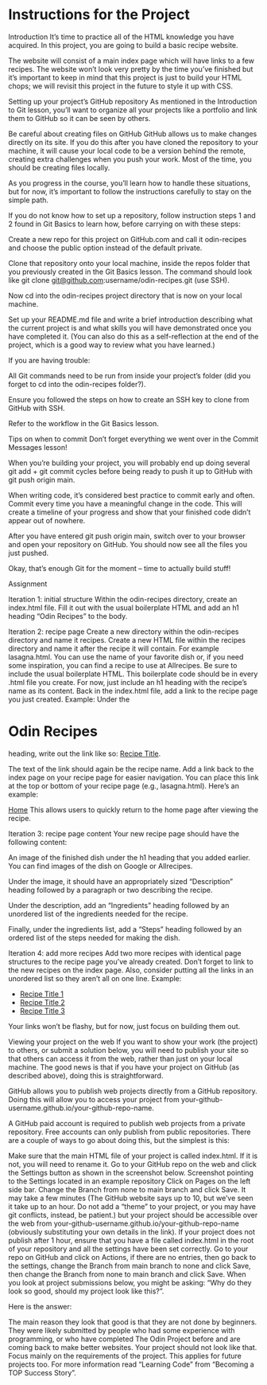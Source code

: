 # Instructions for the Project

Introduction
It’s time to practice all of the HTML knowledge you have acquired. In this project,
you are going to build a basic recipe website.

The website will consist of a main index page which will have links to a few recipes.
The website won’t look very pretty by the time you’ve finished but
it’s important to keep in mind that this project is just to build your HTML chops;
we will revisit this project in the future to style it up with CSS.

Setting up your project’s GitHub repository
As mentioned in the Introduction to Git lesson,
you’ll want to organize all your projects like a portfolio and link them to GitHub so it can be seen by others.

Be careful about creating files on GitHub
GitHub allows us to make changes directly on its site.
If you do this after you have cloned the repository to your machine,
it will cause your local code to be a version behind the remote,
creating extra challenges when you push your work. Most of the time, you should be creating files locally.

As you progress in the course, you’ll learn how to handle these situations,
but for now, it’s important to follow the instructions carefully to stay on the simple path.

If you do not know how to set up a repository,
follow instruction steps 1 and 2 found in Git Basics to learn how, before carrying on with these steps:

Create a new repo for this project on GitHub.com and call it odin-recipes and choose the public option instead
of the default private.

Clone that repository onto your local machine,
inside the repos folder that you previously created in the Git Basics lesson.
The command should look like git clone git@github.com:username/odin-recipes.git (use SSH).

Now cd into the odin-recipes project directory that is now on your local machine.

Set up your README.md file and write a brief introduction describing what the current project is
and what skills you will have demonstrated once you have completed it.
(You can also do this as a self-reflection at the end of the project,
which is a good way to review what you have learned.)

If you are having trouble:

All Git commands need to be run from inside your project’s folder
(did you forget to cd into the odin-recipes folder?).

Ensure you followed the steps on how to create an SSH key to clone from GitHub with SSH.

Refer to the workflow in the Git Basics lesson.

Tips on when to commit
Don’t forget everything we went over in the Commit Messages lesson!

When you’re building your project,
you will probably end up doing several git add + git commit cycles before being ready to push it up to GitHub
with git push origin main.

When writing code, it’s considered best practice to commit early and often.
Commit every time you have a meaningful change in the code.
This will create a timeline of your progress and show that your finished code didn’t appear out of nowhere.

After you have entered git push origin main,
switch over to your browser and open your repository on GitHub.
You should now see all the files you just pushed.

Okay, that’s enough Git for the moment – time to actually build stuff!

Assignment

Iteration 1: initial structure
Within the odin-recipes directory, create an index.html file.
Fill it out with the usual boilerplate HTML and add an h1 heading “Odin Recipes” to the body.

Iteration 2: recipe page
Create a new directory within the odin-recipes directory and name it recipes.
Create a new HTML file within the recipes directory and name it after the recipe it will contain.
For example lasagna.html.
You can use the name of your favorite dish or, if you need some inspiration, you can find a recipe to use at Allrecipes.
Be sure to include the usual boilerplate HTML.
This boilerplate code should be in every .html file you create.
For now, just include an h1 heading with the recipe’s name as its content.
Back in the index.html file, add a link to the recipe page you just created.
Example: Under the <h1>Odin Recipes</h1> heading, write out the link like so:
<a href="recipes/recipename.html">Recipe Title</a>.

The text of the link should again be the recipe name.
Add a link back to the index page on your recipe page for easier navigation.
You can place this link at the top or bottom of your recipe page (e.g., lasagna.html). Here’s an example:

<a href="../index.html">Home</a>
This allows users to quickly return to the home page after viewing the recipe.

Iteration 3: recipe page content
Your new recipe page should have the following content:

An image of the finished dish under the h1 heading that you added earlier.
You can find images of the dish on Google or Allrecipes.

Under the image,
it should have an appropriately sized “Description” heading followed by a paragraph or two describing the recipe.

Under the description,
add an “Ingredients” heading followed by an unordered list of the ingredients needed for the recipe.

Finally,
under the ingredients list, add a “Steps” heading followed by an ordered list of the steps needed for making the dish.

Iteration 4: add more recipes
Add two more recipes with identical page structures to the recipe page you’ve already created.
Don’t forget to link to the new recipes on the index page.
Also, consider putting all the links in an unordered list so they aren’t all on one line.
Example:

 <ul>
    <li><a href="recipes/yourrecipe.html">Recipe Title 1</a></li>
    <li><a href="recipes/yourrecipe.html">Recipe Title 2</a></li>
    <li><a href="recipes/yourrecipe.html">Recipe Title 3</a></li>
  </ul>
Your links won’t be flashy, but for now, just focus on building them out.

Viewing your project on the web
If you want to show your work (the project) to others,
or submit a solution below, you will need to publish your site so that others can access it from the web,
rather than just on your local machine.
The good news is that if you have your project on GitHub (as described above), doing this is straightforward.

GitHub allows you to publish web projects directly from a GitHub repository.
Doing this will allow you to access your project from your-github-username.github.io/your-github-repo-name.

A GitHub paid account is required to publish web projects from a private repository.
Free accounts can only publish from public repositories.
There are a couple of ways to go about doing this, but the simplest is this:

Make sure that the main HTML file of your project is called index.html.
If it is not, you will need to rename it.
Go to your GitHub repo on the web and click the Settings button as shown in the screenshot below.
Screenshot pointing to the Settings located in an example repository
Click on Pages on the left side bar.
Change the Branch from none to main branch and click Save.
It may take a few minutes (The GitHub website says up to 10, but we’ve seen it take up to an hour.
Do not add a “theme” to your project, or you may have git conflicts, instead, be patient.)
but your project should be accessible over the web from your-github-username.github.io/your-github-repo-name
(obviously substituting your own details in the link).
If your project does not publish after 1 hour, ensure that you have a file called index.html in the root of
your repository and all the settings have been set correctly.
Go to your repo on GitHub and click on Actions,
if there are no entries, then go back to the settings, change the Branch from main branch to none and click Save,
then change the Branch from none to main branch and click Save.
When you look at project submissions below, you might be asking:
“Why do they look so good, should my project look like this?”.

Here is the answer:

The main reason they look that good is that they are not done by beginners.
They were likely submitted by people who had some experience with programming,
or who have completed The Odin Project before and are coming back to make better websites.
Your project should not look like that. Focus mainly on the requirements of the project.
This applies for future projects too. For more information read “Learning Code” from “Becoming a TOP Success Story”.
